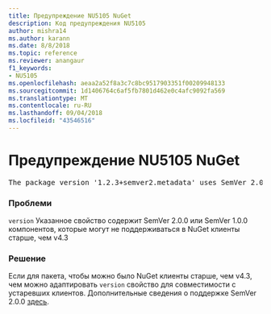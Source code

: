 ```yaml
---
title: Предупреждение NU5105 NuGet
description: Код предупреждения NU5105
author: mishra14
ms.author: karann
ms.date: 8/8/2018
ms.topic: reference
ms.reviewer: anangaur
f1_keywords:
- NU5105
ms.openlocfilehash: aeaa2a52f8a3c7c8bc9517903351f00209948133
ms.sourcegitcommit: 1d1406764c6af5fb7801d462e0c4afc9092fa569
ms.translationtype: MT
ms.contentlocale: ru-RU
ms.lasthandoff: 09/04/2018
ms.locfileid: "43546516"
---
```

# <a name="nuget-warning-nu5105"></a>Предупреждение NU5105 NuGet
<pre>The package version '1.2.3+semver2.metadata' uses SemVer 2.0.0 or components of SemVer 1.0.0 that are not supported on legacy clients. Change the package version to a SemVer 1.0.0 string. If the version contains a release label it must start with a letter. This message can be ignored if the package is not intended for older clients.</pre>

### <a name="issue"></a>Проблеми

`version` Указанное свойство содержит SemVer 2.0.0 или SemVer 1.0.0 компонентов, которые могут не поддерживаться в NuGet клиенты старше, чем v4.3


### <a name="solution"></a>Решение

Если для пакета, чтобы можно было NuGet клиенты старше, чем v4.3, чем можно адаптировать `version` свойство для совместимости с устаревших клиентов. Дополнительные сведения о поддержке SemVer 2.0.0 [здесь](https://github.com/NuGet/Home/wiki/SemVer-2.0.0-support).

